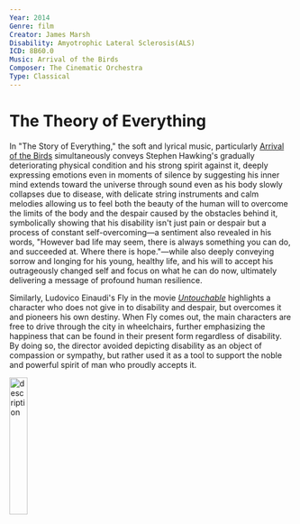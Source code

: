 ```yaml
---
Year: 2014
Genre: film
Creator: James Marsh
Disability: Amyotrophic Lateral Sclerosis(ALS)
ICD: 8B60.0
Music: Arrival of the Birds
Composer: The Cinematic Orchestra
Type: Classical
---
```


# The Theory of Everything

In "The Story of Everything," the soft and lyrical music, particularly [Arrival of the Birds](https://youtu.be/pZ3b1a2OnhQ?si=2otX7fEQaoIl-DtL) simultaneously conveys Stephen Hawking's gradually deteriorating physical condition and his strong spirit against it, deeply expressing emotions even in moments of silence by suggesting his inner mind extends toward the universe through sound even as his body slowly collapses due to disease, with delicate string instruments and calm melodies allowing us to feel both the beauty of the human will to overcome the limits of the body and the despair caused by the obstacles behind it, symbolically showing that his disability isn't just pain or despair but a process of constant self-overcoming—a sentiment also revealed in his words, "However bad life may seem, there is always something you can do, and succeeded at. Where there is hope."—while also deeply conveying sorrow and longing for his young, healthy life, and his will to accept his outrageously changed self and focus on what he can do now, ultimately delivering a message of profound human resilience.


Similarly, Ludovico Einaudi's Fly in the movie [*Untouchable*](heo_taeyoung.md) highlights a character who does not give in to disability and despair, but overcomes it and pioneers his own destiny. When Fly comes out, the main characters are free to drive through the city in wheelchairs, further emphasizing the happiness that can be found in their present form regardless of disability. By doing so, the director avoided depicting disability as an object of compassion or sympathy, but rather used it as a tool to support the noble and powerful spirit of man who proudly accepts it.

<img src="./lee_jiseong_img.png" alt="description" style="width:25%;" />
